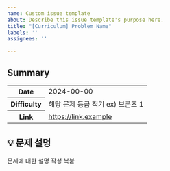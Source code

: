 ```yaml
---
name: Custom issue template
about: Describe this issue template's purpose here.
title: "[Curriculum] Problem_Name"
labels: ''
assignees: ''

---
```


## Summary
<table>
  <tr>
    <th>Date</th>
    <td>2024-00-00</td>
  </tr>
  <tr>
    <th>Difficulty</th>
    <td>해당 문제 등급 적기 ex) 브론즈 1</td>
  </tr>
  <tr>
    <th>Link</th>
    <td><a href='https://link.example' target='_blank' >https://link.example</a>
    </td>
  </tr>
</table>


## 💡 문제 설명
문제에 대한 설명 작성 복붙
